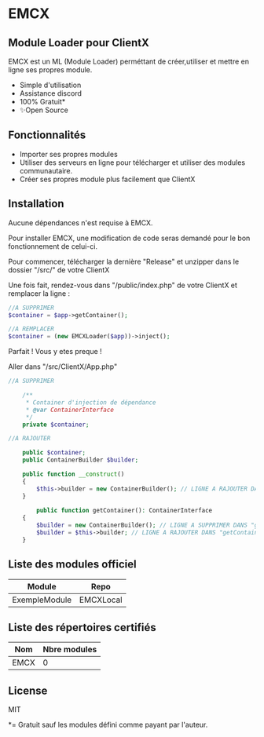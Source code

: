 # EMCX
## Module Loader pour ClientX

EMCX est un ML (Module Loader) perméttant de créer,utiliser et mettre en ligne ses propres module.

- Simple d'utilisation
- Assistance discord
- 100% Gratuit*
- ✨Open Source

## Fonctionnalités

- Importer ses propres modules
- Utiliser des serveurs en ligne pour télécharger et utiliser des modules communautaire.
- Créer ses propres module plus facilement que ClientX

## Installation

Aucune dépendances n'est requise à EMCX.

Pour installer EMCX, une modification de code seras demandé pour le bon fonctionnement de celui-ci.

Pour commencer, télécharger la dernière "Release" et unzipper dans le dossier "/src/" de votre ClientX

Une fois fait, rendez-vous dans "/public/index.php" de votre ClientX et remplacer la ligne :
```php
//A SUPPRIMER
$container = $app->getContainer();

//A REMPLACER
$container = (new EMCXLoader($app))->inject();
```

Parfait ! Vous y etes preque !

Aller dans "/src/ClientX/App.php"
```php
//A SUPPRIMER

    /**
     * Container d'injection de dépendance
     * @var ContainerInterface
     */
    private $container;

//A RAJOUTER 

    public $container;
    public ContainerBuilder $builder;

    public function __construct()
    {
        $this->builder = new ContainerBuilder(); // LIGNE A RAJOUTER DANS "__construct()"
    }
    
        public function getContainer(): ContainerInterface
    {
        $builder = new ContainerBuilder(); // LIGNE A SUPPRIMER DANS "getContainer"
        $builder = $this->builder; // LIGNE A RAJOUTER DANS "getContainer"
    }
```

## Liste des modules officiel


| Module | Repo |
| ------ | ------ |
| ExempleModule | EMCXLocal |

## Liste des répertoires certifiés
| Nom | Nbre modules |
| ------ | ------ |
| EMCX | 0 |


## License

MIT

*= Gratuit sauf les modules défini comme payant par l'auteur.
